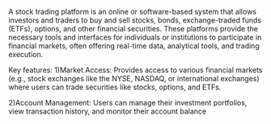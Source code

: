 A stock trading platform is an online or software-based system that allows investors and traders to buy and sell stocks, bonds, exchange-traded funds (ETFs), options, and other financial securities. These platforms provide the necessary tools and interfaces for individuals or institutions to participate in financial markets, often offering real-time data, analytical tools, and trading execution.

Key features: 
1)Market Access:
Provides access to various financial markets (e.g., stock exchanges like the NYSE, NASDAQ, or international exchanges) where users can trade securities like stocks, options, and ETFs.

2)Account Management:
Users can manage their investment portfolios, view transaction history, and monitor their account balance

